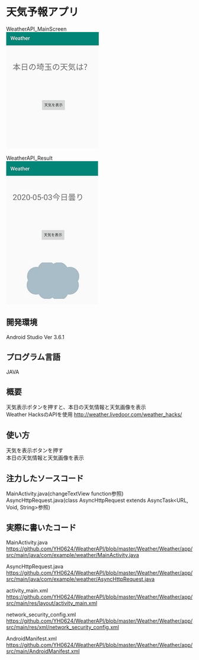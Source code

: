 # 天気予報アプリ
  WeatherAPI_MainScreen <br>
  <img src="https://github.com/YH0624/WeatherAPI/blob/master/MainScreen.jpg">
  
  WeatherAPI_Result <br>
  <img src="https://github.com/YH0624/WeatherAPI/blob/master/result.jpg">
  
## 開発環境<br>
 Android Studio Ver 3.6.1
 
## プログラム言語<br>
   JAVA
   
## 概要<br>
   天気表示ボタンを押すと、本日の天気情報と天気画像を表示<br>
   Weather HacksのAPIを使用
   http://weather.livedoor.com/weather_hacks/

## 使い方<br>
   天気を表示ボタンを押す<br>
   本日の天気情報と天気画像を表示<br>

## 注力したソースコード<br>
   MainActivity.java(changeTextView function参照)<br>
   AsyncHttpRequest.java(class AsyncHttpRequest extends AsyncTask<URL, Void, String>参照)

## 実際に書いたコード
   MainActivity.java<br>
   https://github.com/YH0624/WeatherAPI/blob/master/Weather/Weather/app/src/main/java/com/example/weather/MainActivity.java
   
   AsyncHttpRequest.java<br>
   https://github.com/YH0624/WeatherAPI/blob/master/Weather/Weather/app/src/main/java/com/example/weather/AsyncHttpRequest.java
   
   activity_main.xml<br>
   https://github.com/YH0624/WeatherAPI/blob/master/Weather/Weather/app/src/main/res/layout/activity_main.xml
   
   network_security_config.xml<br>
   https://github.com/YH0624/WeatherAPI/blob/master/Weather/Weather/app/src/main/res/xml/network_security_config.xml
  
   AndroidManifest.xml<br>
   https://github.com/YH0624/WeatherAPI/blob/master/Weather/Weather/app/src/main/AndroidManifest.xml


